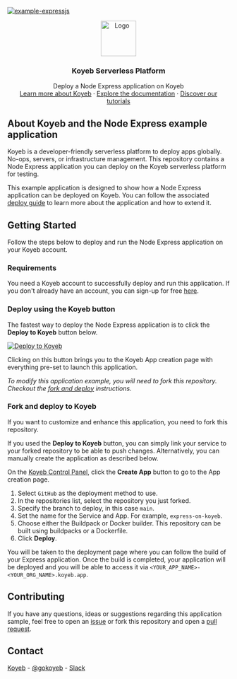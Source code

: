 [![example-expressjs](https://github.com/koyeb/example-expressjs/actions/workflows/deploy.yaml/badge.svg)](https://github.com/koyeb/example-expressjs/actions)

<div align="center">
  <a href="https://koyeb.com">
    <img src="https://www.koyeb.com/static/images/icons/koyeb.svg" alt="Logo" width="80" height="80">
  </a>
  <h3 align="center">Koyeb Serverless Platform</h3>
  <p align="center">
    Deploy a Node Express application on Koyeb
    <br />
    <a href="https://koyeb.com">Learn more about Koyeb</a>
    ·
    <a href="https://koyeb.com/docs">Explore the documentation</a>
    ·
    <a href="https://koyeb.com/tutorials">Discover our tutorials</a>
  </p>
</div>


## About Koyeb and the Node Express example application

Koyeb is a developer-friendly serverless platform to deploy apps globally. No-ops, servers, or infrastructure management.  This repository contains a Node Express application you can deploy on the Koyeb serverless platform for testing.

This example application is designed to show how a Node Express application can be deployed on Koyeb.  You can follow the associated [deploy guide](https://www.koyeb.com/docs/deploy/express) to learn more about the application and how to extend it.

## Getting Started

Follow the steps below to deploy and run the Node Express application on your Koyeb account.

### Requirements

You need a Koyeb account to successfully deploy and run this application. If you don't already have an account, you can sign-up for free [here](https://app.koyeb.com/auth/signup).

### Deploy using the Koyeb button

The fastest way to deploy the Node Express application is to click the **Deploy to Koyeb** button below.

[![Deploy to Koyeb](https://www.koyeb.com/static/images/deploy/button.svg)](https://app.koyeb.com/deploy?type=git&repository=github.com/koyeb/example-expressjs&branch=main&name=express-on-koyeb)

Clicking on this button brings you to the Koyeb App creation page with everything pre-set to launch this application.

_To modify this application example, you will need to fork this repository. Checkout the [fork and deploy](#fork-and-deploy-to-koyeb) instructions._

### Fork and deploy to Koyeb

If you want to customize and enhance this application, you need to fork this repository.

If you used the **Deploy to Koyeb** button, you can simply link your service to your forked repository to be able to push changes.  Alternatively, you can manually create the application as described below.

On the [Koyeb Control Panel](//app.koyeb.com/apps), click the **Create App** button to go to the App creation page.

1. Select `GitHub` as the deployment method to use.
2. In the repositories list, select the repository you just forked.
3. Specify the branch to deploy, in this case `main`.
4. Set the name for the Service and App.  For example, `express-on-koyeb`.
5. Choose either the Buildpack or Docker builder.  This repository can be built using buildpacks or a Dockerfile.
6. Click **Deploy**.

You will be taken to the deployment page where you can follow the build of your Express application. Once the build is completed, your application will be deployed and you will be able to access it via `<YOUR_APP_NAME>-<YOUR_ORG_NAME>.koyeb.app`.

## Contributing

If you have any questions, ideas or suggestions regarding this application sample, feel free to open an [issue](//github.com/koyeb/example-expressjs/issues) or fork this repository and open a [pull request](//github.com/koyeb/example-expressjs/pulls).

## Contact

[Koyeb](https://www.koyeb.com) - [@gokoyeb](https://twitter.com/gokoyeb) - [Slack](http://slack.koyeb.com/)
